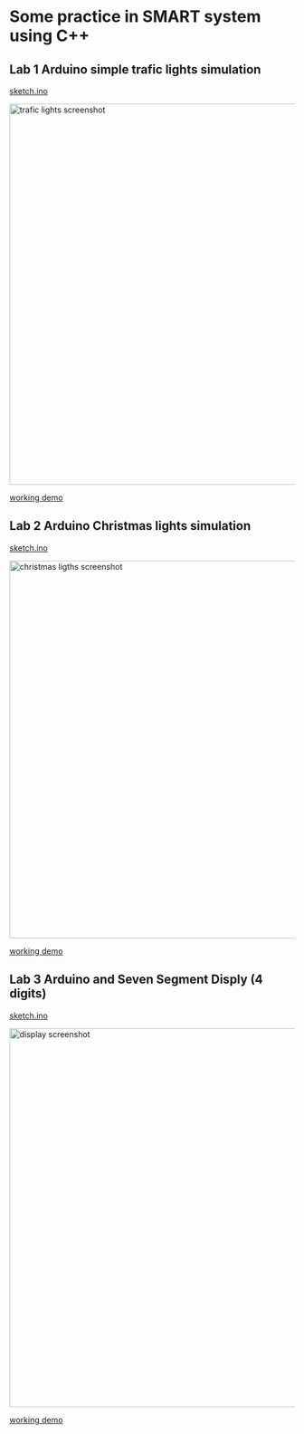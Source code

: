 # Some practice in SMART system using C++

## Lab 1 Arduino simple trafic lights simulation

[sketch.ino](https://github.com/daryabagmet/cpp/blob/main/lab1.cpp) 

<img width="673" alt="trafic lights screenshot" src="https://github.com/daryabagmet/cpp/assets/20931427/875822d7-cd42-4008-b4cd-7ded96a3645e">

[working demo](https://wokwi.com/projects/393415065610085377)

## Lab 2 Arduino Christmas lights simulation

[sketch.ino](https://github.com/daryabagmet/cpp/blob/main/lab2.cpp)

<img width="667" alt="christmas ligths screenshot" src="https://github.com/daryabagmet/cpp/assets/20931427/45d74c9e-bff1-41d7-ba20-719a82c64304">

[working demo](https://wokwi.com/projects/393416688041483265)

## Lab 3 Arduino and Seven Segment Disply (4 digits)

[sketch.ino](https://github.com/daryabagmet/cpp/blob/main/lab3.cpp)

<img width="669" alt="display screenshot" src="https://github.com/daryabagmet/cpp/assets/20931427/be006c15-f3c6-49bc-9f4e-f4e1bc8714c8">

[working demo](https://wokwi.com/projects/393519471545390081)


